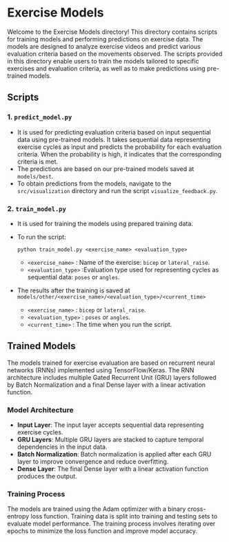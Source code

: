 # Exercise Models

Welcome to the Exercise Models directory! This directory contains scripts for training models and performing predictions on exercise data. 
The models are designed to analyze exercise videos and predict various evaluation criteria based on the movements observed.
The scripts provided in this directory enable users to train the models tailored to specific exercises and 
evaluation criteria, as well as to make predictions using pre-trained models.

## Scripts

### 1. `predict_model.py`
- It is used for predicting evaluation criteria based on input sequential data using pre-trained models. It takes sequential data representing
  exercise cycles as input and predicts the probability for each evaluation criteria. When the probability is high,
  it indicates that the corresponding criteria is met.
- The predictions are based on our pre-trained models saved at `models/best`.
- To obtain predictions from the models, navigate to the `src/visualization` directory and run the script `visualize_feedback.py`.

### 2. `train_model.py`
- It is used for training the models using prepared training data.
- To run the script:

  `python train_model.py <exercise_name> <evaluation_type>`

  - `<exercise_name>` : Name of the exercise: `bicep` or `lateral_raise`.
  - `<evaluation_type>` :Evaluation type used for representing cycles as sequential data: `poses` or `angles`.
- The results after the training is saved at `models/other/<exercise_name>/<evaluation_type>/<current_time>`
  - `<exercise_name>` : `bicep` or `lateral_raise`.
  - `<evaluation_type>` : `poses` or `angles`.
  - `<current_time>` : The time when you run the script.

## Trained Models

The models trained for exercise evaluation are based on recurrent neural networks (RNNs) implemented using TensorFlow/Keras. The RNN architecture includes multiple Gated Recurrent Unit (GRU) layers followed by Batch Normalization and a final Dense layer with a linear activation function.

### Model Architecture

- **Input Layer**: The input layer accepts sequential data representing exercise cycles.
- **GRU Layers**: Multiple GRU layers are stacked to capture temporal dependencies in the input data.
- **Batch Normalization**: Batch normalization is applied after each GRU layer to improve convergence and reduce overfitting.
- **Dense Layer**: The final Dense layer with a linear activation function produces the output.

### Training Process

The models are trained using the Adam optimizer with a binary cross-entropy loss function. Training data is split into training and testing sets to evaluate model performance. The training process involves iterating over epochs to minimize the loss function and improve model accuracy.

